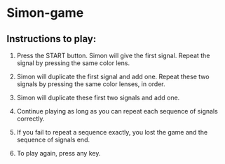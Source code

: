 # Simon-game

## Instructions to play:
1. Press the START button. Simon will give the first signal. Repeat the signal by pressing the same color lens.

2. Simon will duplicate the first signal and add one. Repeat these two signals by pressing the same color lenses, in order.

3. Simon will duplicate these first two signals and add one.

4. Continue playing as long as you can repeat each sequence of signals correctly.

5. If you fail to repeat a sequence exactly, you lost the game and the sequence of signals end.

6. To play again, press any key.
